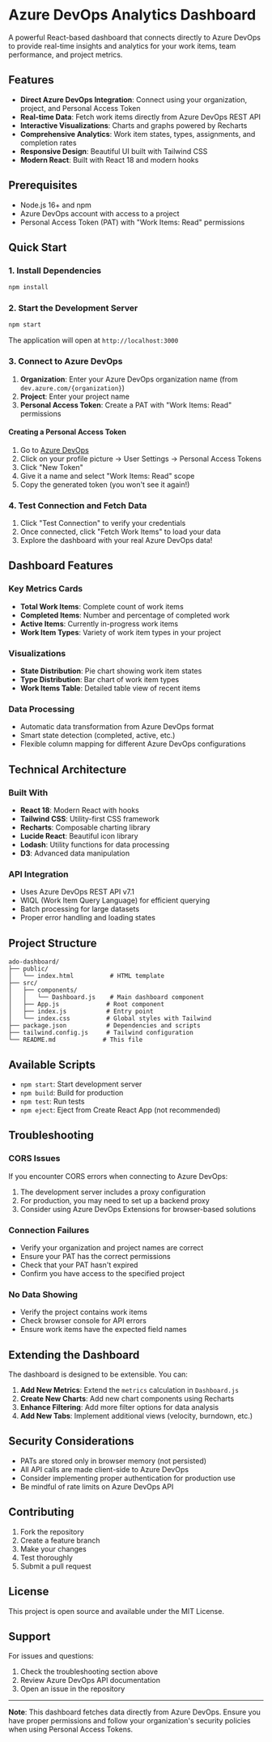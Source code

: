 # Azure DevOps Analytics Dashboard

A powerful React-based dashboard that connects directly to Azure DevOps to provide real-time insights and analytics for your work items, team performance, and project metrics.

## Features

- **Direct Azure DevOps Integration**: Connect using your organization, project, and Personal Access Token
- **Real-time Data**: Fetch work items directly from Azure DevOps REST API
- **Interactive Visualizations**: Charts and graphs powered by Recharts
- **Comprehensive Analytics**: Work item states, types, assignments, and completion rates
- **Responsive Design**: Beautiful UI built with Tailwind CSS
- **Modern React**: Built with React 18 and modern hooks

## Prerequisites

- Node.js 16+ and npm
- Azure DevOps account with access to a project
- Personal Access Token (PAT) with "Work Items: Read" permissions

## Quick Start

### 1. Install Dependencies

```bash
npm install
```

### 2. Start the Development Server

```bash
npm start
```

The application will open at `http://localhost:3000`

### 3. Connect to Azure DevOps

1. **Organization**: Enter your Azure DevOps organization name (from `dev.azure.com/{organization}`)
2. **Project**: Enter your project name
3. **Personal Access Token**: Create a PAT with "Work Items: Read" permissions

#### Creating a Personal Access Token

1. Go to [Azure DevOps](https://dev.azure.com)
2. Click on your profile picture → User Settings → Personal Access Tokens
3. Click "New Token"
4. Give it a name and select "Work Items: Read" scope
5. Copy the generated token (you won't see it again!)

### 4. Test Connection and Fetch Data

1. Click "Test Connection" to verify your credentials
2. Once connected, click "Fetch Work Items" to load your data
3. Explore the dashboard with your real Azure DevOps data!

## Dashboard Features

### Key Metrics Cards
- **Total Work Items**: Complete count of work items
- **Completed Items**: Number and percentage of completed work
- **Active Items**: Currently in-progress work items
- **Work Item Types**: Variety of work item types in your project

### Visualizations
- **State Distribution**: Pie chart showing work item states
- **Type Distribution**: Bar chart of work item types
- **Work Items Table**: Detailed table view of recent items

### Data Processing
- Automatic data transformation from Azure DevOps format
- Smart state detection (completed, active, etc.)
- Flexible column mapping for different Azure DevOps configurations

## Technical Architecture

### Built With
- **React 18**: Modern React with hooks
- **Tailwind CSS**: Utility-first CSS framework
- **Recharts**: Composable charting library
- **Lucide React**: Beautiful icon library
- **Lodash**: Utility functions for data processing
- **D3**: Advanced data manipulation

### API Integration
- Uses Azure DevOps REST API v7.1
- WIQL (Work Item Query Language) for efficient querying
- Batch processing for large datasets
- Proper error handling and loading states

## Project Structure

```
ado-dashboard/
├── public/
│   └── index.html          # HTML template
├── src/
│   ├── components/
│   │   └── Dashboard.js    # Main dashboard component
│   ├── App.js             # Root component
│   ├── index.js           # Entry point
│   └── index.css          # Global styles with Tailwind
├── package.json           # Dependencies and scripts
├── tailwind.config.js     # Tailwind configuration
└── README.md             # This file
```

## Available Scripts

- `npm start`: Start development server
- `npm build`: Build for production
- `npm test`: Run tests
- `npm eject`: Eject from Create React App (not recommended)

## Troubleshooting

### CORS Issues
If you encounter CORS errors when connecting to Azure DevOps:
1. The development server includes a proxy configuration
2. For production, you may need to set up a backend proxy
3. Consider using Azure DevOps Extensions for browser-based solutions

### Connection Failures
- Verify your organization and project names are correct
- Ensure your PAT has the correct permissions
- Check that your PAT hasn't expired
- Confirm you have access to the specified project

### No Data Showing
- Verify the project contains work items
- Check browser console for API errors
- Ensure work items have the expected field names

## Extending the Dashboard

The dashboard is designed to be extensible. You can:

1. **Add New Metrics**: Extend the `metrics` calculation in `Dashboard.js`
2. **Create New Charts**: Add new chart components using Recharts
3. **Enhance Filtering**: Add more filter options for data analysis
4. **Add New Tabs**: Implement additional views (velocity, burndown, etc.)

## Security Considerations

- PATs are stored only in browser memory (not persisted)
- All API calls are made client-side to Azure DevOps
- Consider implementing proper authentication for production use
- Be mindful of rate limits on Azure DevOps API

## Contributing

1. Fork the repository
2. Create a feature branch
3. Make your changes
4. Test thoroughly
5. Submit a pull request

## License

This project is open source and available under the MIT License.

## Support

For issues and questions:
1. Check the troubleshooting section above
2. Review Azure DevOps API documentation
3. Open an issue in the repository

---

**Note**: This dashboard fetches data directly from Azure DevOps. Ensure you have proper permissions and follow your organization's security policies when using Personal Access Tokens.
